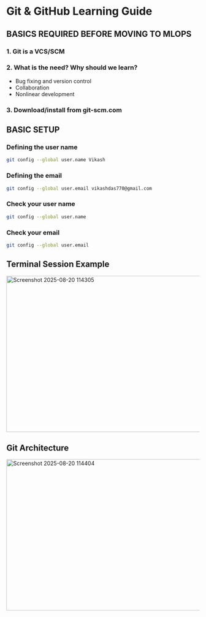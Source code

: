 # Git & GitHub Learning Guide

## BASICS REQUIRED BEFORE MOVING TO MLOPS

### 1. Git is a VCS/SCM

### 2. What is the need? Why should we learn?
- Bug fixing and version control
- Collaboration  
- Nonlinear development

### 3. Download/install from git-scm.com

## BASIC SETUP

### Defining the user name
```bash
git config --global user.name Vikash
```

### Defining the email
```bash
git config --global user.email vikashdas770@gmail.com
```

### Check your user name
```bash
git config --global user.name
```

### Check your email
```bash
git config --global user.email
```

## Terminal Session Example

<img width="917" height="408" alt="Screenshot 2025-08-20 114305" src="https://github.com/user-attachments/assets/100bbb15-cf0a-42d1-81ec-dfaf3b30905b" />

## Git Architecture

<img width="706" height="395" alt="Screenshot 2025-08-20 114404" src="https://github.com/user-attachments/assets/4267b999-f7a8-4e8a-bfb5-e9b685c5c5c5" />
